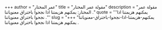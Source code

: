 +++
author = "عمر المختار"
title = "مقولة عمر المختار"
description = "مقولة عمر المختار: يمكنهم هزيمتنا اذا نجحوا باختراق معنوياتنا ."
quote = '''يمكنهم هزيمتنا اذا نجحوا باختراق معنوياتنا .'''
slug = "يمكنهم-هزيمتنا-اذا-نجحوا-باختراق-معنوياتنا"
+++
يمكنهم هزيمتنا اذا نجحوا باختراق معنوياتنا .
